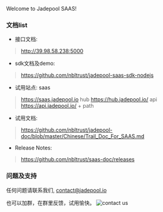 Welcome to Jadepool SAAS!

### 文档list
- 接口文档:
> http://39.98.58.238:5000

- sdk文档及demo:
> https://github.com/nbltrust/jadepool-saas-sdk-nodejs

- 试用站点:
saas
> https://saas.jadepool.io
hub
> https://hub.jadepool.io/
api
> https://api.jadepool.io/ + path

- 试用文档:
> https://github.com/nbltrust/jadepool-doc/blob/master/Chinese/Trail_Doc_For_SAAS.md

- Release Notes:
> https://github.com/nbltrust/saas-doc/releases


### 问题及支持

任何问题请联系我们, contact@jadepool.io

也可以加群，在群里反馈，试用愉快。
![contact us](https://ws4.sinaimg.cn/large/006tNc79gy1g40nfp311ij30iq0ibdgy.jpg)